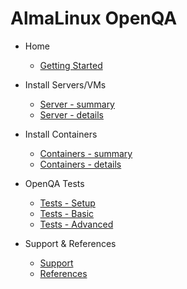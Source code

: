 # AlmaLinux OpenQA  <!-- {docsify-ignore} -->

- Home
  - [Getting Started](/)

- Install Servers/VMs
  - [Server - summary](server.md)
  - [Server - details](server-details.md)

- Install Containers
  - [Containers - summary](containers.md)
  - [Containers - details](containers-details.md)

- OpenQA Tests
  - [Tests - Setup](tests-setup.md)
  - [Tests - Basic](tests-basic.md)
  - [Tests - Advanced](tests-advanced.md)

- Support & References
  - [Support](support.md)
  - [References](references.md)
  
